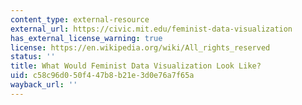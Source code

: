 ```yaml
---
content_type: external-resource
external_url: https://civic.mit.edu/feminist-data-visualization
has_external_license_warning: true
license: https://en.wikipedia.org/wiki/All_rights_reserved
status: ''
title: What Would Feminist Data Visualization Look Like?
uid: c58c96d0-50f4-47b8-b21e-3d0e76a7f65a
wayback_url: ''
---
```

